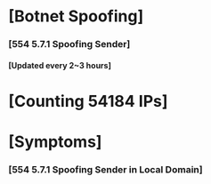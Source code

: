 # [Botnet Spoofing]
### [554 5.7.1 Spoofing Sender]
#### [Updated every 2~3 hours]

# [Counting 54184 IPs]

# [Symptoms] 
###   [554 5.7.1 Spoofing Sender in Local Domain]
